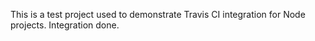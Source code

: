 This is a test project used to demonstrate Travis CI integration for Node projects.
Integration done.

